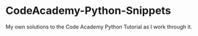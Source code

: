 # CodeAcademy-Python-Snippets
My own solutions to the Code Academy Python Tutorial as I work through it.
